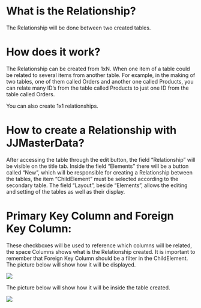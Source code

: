 # What is the Relationship?
The Relationship will be done between two created tables.

# How does it work?
The Relationship can be created from 1xN.
When one item of a table could be related to several items from another table.
For example, in the making of two tables, one of them called Orders and another one called Products,
you can relate many ID’s from the table called Products to just one ID from the table called Orders.

You can also create 1x1 relationships.

# How to create a Relationship with JJMasterData?
After accessing the table through the edit button, the field “Relationship” will be visible on the title tab. Inside the field “Elements” there will be a button called “New”, which will be responsible for creating a Relationship between the tables, the item “ChildElement” must be selected according to the secondary table. The field “Layout”, beside “Elements”, allows the editing and setting of the tables as well as their display.

# Primary Key Column and Foreign Key Column:
These checkboxes will be used to reference which columns will be related, the space Columns shows what is the Relationship created. It is important to remember  that Foreign Key Column should be a filter in the ChildElement. The picture below will show how it will be displayed.

![](/media/RelationshipsExample.png)

The picture below will show how it will be inside the table created.

![](/media/ExampleRelationshipTable.png)
